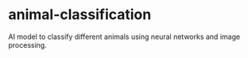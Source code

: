 # animal-classification
AI model to classify different animals using neural networks and image processing. 
